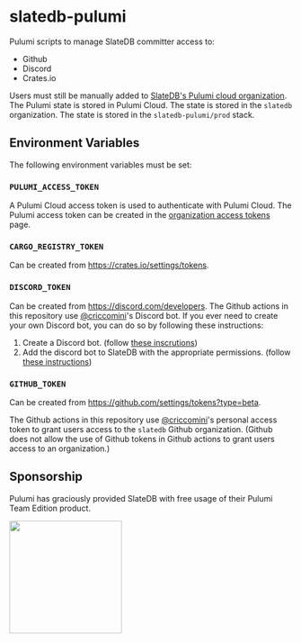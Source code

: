 # slatedb-pulumi

Pulumi scripts to manage SlateDB committer access to:

- Github
- Discord
- Crates.io

Users must still be manually added to [SlateDB's Pulumi cloud organization](https://app.pulumi.com/slatedb/members). The Pulumi state is stored in Pulumi Cloud. The state is stored in the `slatedb` organization. The state is stored in the `slatedb-pulumi/prod` stack.

## Environment Variables

The following environment variables must be set:

### `PULUMI_ACCESS_TOKEN`

A Pulumi Cloud access token is used to authenticate with Pulumi Cloud. The Pulumi access token can be created in the [organization access tokens](https://app.pulumi.com/slatedb/settings/org-tokens) page.

### `CARGO_REGISTRY_TOKEN`

Can be created from https://crates.io/settings/tokens.

### `DISCORD_TOKEN`

Can be created from https://discord.com/developers. The Github actions in this repository use [@criccomini](https://github/criccomini)'s Discord bot. If you ever need to create your own Discord bot, you can do so by following these instructions:

1. Create a Discord bot. (follow [these inscrutions](https://discordpy.readthedocs.io/en/stable/discord.html))
2. Add the discord bot to SlateDB with the appropriate permissions. (follow [these instructions](https://stackoverflow.com/questions/50942405/discord-js-unknown-guild-when-removing-all-roles-from-a-user))

### `GITHUB_TOKEN`

Can be created from https://github.com/settings/tokens?type=beta.

The Github actions in this repository use [@criccomini](https://github/criccomini)'s personal access token to grant users access to the `slatedb` Github organization. (Github does not allow the use of Github tokens in Github actions to grant users access to an organization.)

## Sponsorship

Pulumi has graciously provided SlateDB with free usage of their Pulumi Team Edition product.

<a href="https://github.com/pulumi/team-edition-for-open-source"><img src="https://www.pulumi.com/images/pricing/team-oss.svg" width="200"></a>
